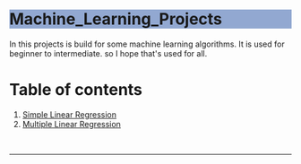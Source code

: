 <h1 style='background-color:#92a8d1'>Machine_Learning_Projects</h1>
<span>In this projects is build for some machine learning algorithms. It is used for beginner to intermediate. so I hope that's used for all.</span> 
<br><h1>Table of contents</h1>

<div class="alert alert-block alert-info" style="margin-top: 20px background-color:lightblue">
    <ol>
        <li><a href='https://github.com/JafirDon/Machine_Learning_Projects/tree/master/1_Simple_linear_regression'>Simple Linear Regression</a></li>
        <li><a href='https://github.com/JafirDon/Machine_Learning_Projects/tree/master/2_Multiple_linear_regression'>Multiple Linear Regression</a></li>
    </ol>
</div>
<br>
<hr>
